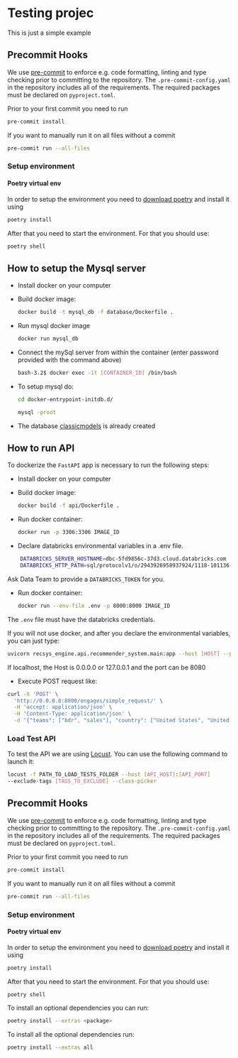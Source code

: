# Testing projec

This is just a simple example

## Precommit Hooks

We use [pre-commit](https://pre-commit.com/) to enforce e.g. code formatting,
linting and type checking prior to committing to the repository.
The `.pre-commit-config.yaml` in the repository includes all of the requirements.
The required packages must be declared on `pyproject.toml`.

Prior to your first commit you need to run

```zsh
pre-commit install
```

If you want to manually run it on all files without a commit

```zsh
pre-commit run --all-files
```

### Setup environment

#### Poetry virtual env

In order to setup the environment you need to
[download poetry](https://python-poetry.org/docs/) and install it using

```zsh
poetry install
```

After that you need to start the environment. For that you should use:

```zsh
poetry shell
```

## How to setup the Mysql server

- Install docker on your computer

- Build docker image:

    ```bash
    docker build -t mysql_db -f database/Dockerfile .
    ```

- Run mysql docker image

    ```bash
    docker run mysql_db
    ```

- Connect the mySql server from within the container
(enter password provided with the command above)

    ```bash
    bash-3.2$ docker exec -it [CONTAINER_ID] /bin/bash
    ```
- To setup mysql do:

    ```bash
    cd docker-entrypoint-initdb.d/
    ```

    ```bash
    mysql -proot
    ```

- The database [classicmodels](database/mysqlsampledatabase.sql) is already created



## How to run API

To dockerize the `FastAPI` app is necessary to run the following steps:

- Install docker on your computer

- Build docker image:

    ```bash
    docker build -f api/Dockerfile .
    ```

- Run docker container:

    ```bash
    docker run -p 3306:3306 IMAGE_ID
    ```







- Declare databricks environmental variables in a .env file.

```bash
    DATABRICKS_SERVER_HOSTNAME=dbc-5fd9856c-37d3.cloud.databricks.com
    DATABRICKS_HTTP_PATH=sql/protocolv1/o/2943926958937924/1118-101136-z3jws8ur
```

Ask Data Team to provide a `DATABRICKS_TOKEN` for you.

- Run docker container:

    ```bash
    docker run --env-file .env -p 8000:8000 IMAGE_ID
    ```

The `.env` file must have the databricks credentials.

If you will not use docker, and after you declare the environmental variables,
you can just type:

```bash
uvicorn recsys_engine.api.recommender_system.main:app --host [HOST] --port [PORT]
```

If localhost, the Host is 0.0.0.0 or 127.0.0.1 and the port can be 8080

- Execute POST request like:

```bash
curl -X 'POST' \
  'http://0.0.0.0:8000/engages/simple_request/' \
  -H 'accept: application/json' \
  -H 'Content-Type: application/json' \
  -d '{"teams": ["bdr", "sales"], "country": ["United States", "United Kingdom"]}'
```

### Load Test API

To test the API we are using [Locust](https://locust.io/).
You can use the following command to launch it:

```bash
locust -f PATH_TO_LOAD_TESTS_FOLDER --host [API_HOST]:[API_PORT]
--exclude-tags [TAGS_TO_EXCLUDE] --class-picker
```

## Precommit Hooks

We use [pre-commit](https://pre-commit.com/) to enforce e.g. code formatting,
linting and type checking prior to committing to the repository.
The `.pre-commit-config.yaml` in the repository includes all of the requirements.
The required packages must be declared on `pyproject.toml`.

Prior to your first commit you need to run

```zsh
pre-commit install
```

If you want to manually run it on all files without a commit

```zsh
pre-commit run --all-files
```

### Setup environment

#### Poetry virtual env

In order to setup the environment you need to
[download poetry](https://python-poetry.org/docs/) and install it using

```zsh
poetry install
```

After that you need to start the environment. For that you should use:

```zsh
poetry shell
```

To install an optional dependencies you can run:

```zsh
poetry install --extras <package>
```

To install all the optional dependencies run:

```zsh
poetry install --extras all
```
